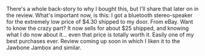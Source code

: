 There's a whole back-story to why I bought this, but I'll share that later on in the review. What's important now, is this: I got a bluetooth stereo-speaker for the extremely low price of $4.30 shipped to my door. From eBay. Want to know the crazy part? It now sells for about $25 shipped, and knowing what I do now about it... even that price is totally worth it. Easily one of my best purchases ever. Review coming up soon in which I liken it to the Jawbone Jambox and similar.